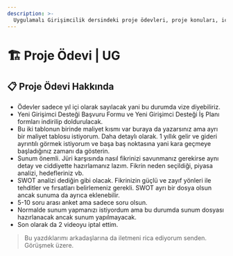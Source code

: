 ```yaml
---
description: >-
  Uygulamalı Girişimcilik dersindeki proje ödevleri, proje konuları, içeriği veya notları
---
```


# 🏗️ Proje Ödevi \| UG


## 📋 Proje Ödevi Hakkında

- Ödevler sadece yıl içi olarak sayılacak yani bu durumda vize diyebiliriz.
- Yeni Girişimci Desteği Başvuru Formu ve Yeni Girişimci Desteği İş Planı formları indirilip doldurulacak. 
- Bu iki tablonun birinde maliyet kısmı var buraya da yazarsınız ama ayrı bir maliyet tablosu istiyorum. Daha detaylı olarak. 1 yıllık gelir ve gideri ayrıntılı görmek istiyorum ve başa baş noktasına yani kara geçmeye başladığınız zamanı da gösterin.
- Sunum önemli. Jüri karşısında nasıl fikrinizi savunmanız gerekirse aynı detay ve ciddiyette hazırlamanız lazım. Fikrin neden seçildiği, piyasa analizi, hedefleriniz vb.
- SWOT analizi dediğin gibi olacak. Fikrinizin güçlü ve zayıf yönleri ile tehditler ve fırsatları belirlemeniz gerekli. SWOT ayrı bir dosya olsun ancak sunuma da ayrıca eklenebilir. 
- 5-10 soru arası anket ama sadece soru olsun.
- Normalde sunum yapmanızı istiyordum ama bu durumda sunum dosyası hazırlanacak ancak sunum yapılmayacak.
- Son olarak da 2 videoyu iptal ettim.

> Bu yazdıklarımı arkadaşlarına da iletmeni rica ediyorum senden. 
Görüşmek üzere.